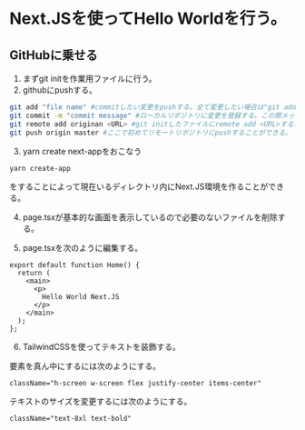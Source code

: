 # Next.JSを使ってHello Worldを行う。
## GitHubに乗せる
1. まずgit initを作業用ファイルに行う。
2. githubにpushする。
```zsh
git add "file name" #commitしたい変更をpushする。全て変更したい場合は"git add ."
git commit -m "commit message" #ローカルリポジトリに変更を登録する。この際メッセージはしっかり残すこと。
git remote add originan <URL> #git initしたファイルにremote add <URL>することによって毎回URLを指定してリモートリポジトリにpushする必要がなくなる。
git push origin master #ここで初めてリモートリポジトリにpushすることができる。
```
3. yarn create next-appをおこなう
```
yarn create-app
```
をすることによって現在いるディレクトリ内にNext.JS環境を作ることができる。

4. page.tsxが基本的な画面を表示しているので必要のないファイルを削除する。

5. page.tsxを次のように編集する。
``` page.tsx
export default function Home() {
  return (
    <main>
      <p>
        Hello World Next.JS
      </p>
    </main>
  );
};
```

6. TailwindCSSを使ってテキストを装飾する。

要素を真ん中にするには次のようにする。
```
className="h-screen w-screen flex justify-center items-center"
```

テキストのサイズを変更するには次のようにする。

```
className="text-8xl text-bold"
```